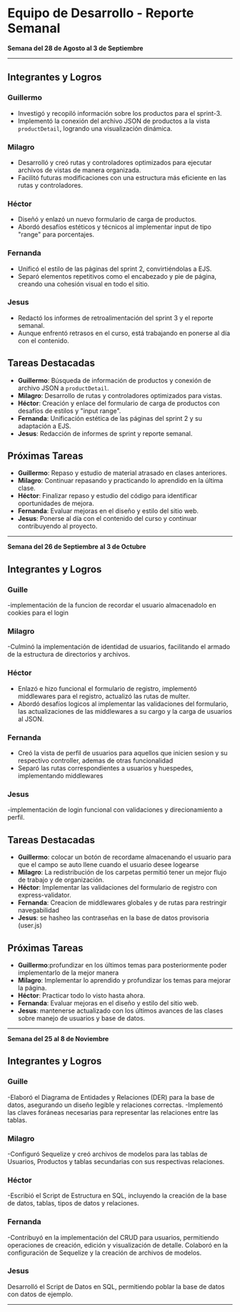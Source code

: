 # Equipo de Desarrollo - Reporte Semanal

**Semana del 28 de Agosto al 3 de Septiembre**

---

## Integrantes y Logros

### Guillermo
- Investigó y recopiló información sobre los productos para el sprint-3.
- Implementó la conexión del archivo JSON de productos a la vista `productDetail`, logrando una visualización dinámica.

### Milagro
- Desarrolló y creó rutas y controladores optimizados para ejecutar archivos de vistas de manera organizada.
- Facilitó futuras modificaciones con una estructura más eficiente en las rutas y controladores.

### Héctor
- Diseñó y enlazó un nuevo formulario de carga de productos.
- Abordó desafíos estéticos y técnicos al implementar input de tipo "range" para porcentajes.

### Fernanda
- Unificó el estilo de las páginas del sprint 2, convirtiéndolas a EJS.
- Separó elementos repetitivos como el encabezado y pie de página, creando una cohesión visual en todo el sitio.

### Jesus
- Redactó los informes de retroalimentación del sprint 3 y el reporte semanal.
- Aunque enfrentó retrasos en el curso, está trabajando en ponerse al día con el contenido.

## Tareas Destacadas

- **Guillermo**: Búsqueda de información de productos y conexión de archivo JSON a `productDetail`.
- **Milagro**: Desarrollo de rutas y controladores optimizados para vistas.
- **Héctor**: Creación y enlace del formulario de carga de productos con desafíos de estilos y "input range".
- **Fernanda**: Unificación estética de las páginas del sprint 2 y su adaptación a EJS.
- **Jesus**: Redacción de informes de sprint y reporte semanal.

## Próximas Tareas

- **Guillermo**: Repaso y estudio de material atrasado en clases anteriores.
- **Milagro**: Continuar repasando y practicando lo aprendido en la última clase.
- **Héctor**: Finalizar repaso y estudio del código para identificar oportunidades de mejora.
- **Fernanda**: Evaluar mejoras en el diseño y estilo del sitio web.
- **Jesus**: Ponerse al día con el contenido del curso y continuar contribuyendo al proyecto.


------------------------------------------------------------------------------------------------


**Semana del 26 de Septiembre al 3 de Octubre**

## Integrantes y Logros

### Guille
-implementación de la funcion de recordar el usuario almacenadolo en cookies para el login

### Milagro
-Culminó la implementación de identidad de usuarios, facilitando el armado de la estructura de directorios y archivos. 

### Héctor
- Enlazó e hizo funcional el formulario de registro, implementó middlewares para el registro, actualizó las rutas de multer.
- Abordó desafíos logicos al implementar las validaciones del formulario, las actualizaciones de las middlewares a su cargo y la carga de usuarios al JSON.

### Fernanda
- Creó la vista de perfil de usuarios para aquellos que inicien sesion y su respectivo controller, ademas de otras funcionalidad
- Separó las rutas correspondientes a usuarios y huespedes, implementando middlewares 

### Jesus
-implementación de login funcional con validaciones y  direcionamiento a perfil.

## Tareas Destacadas

- **Guillermo**:  colocar un botón de recordame almacenando el usuario para que el campo se auto llene cuando el usuario desee logearse
- **Milagro**: La redistribución de los carpetas permitió tener un mejor flujo de trabajo y de organización.
- **Héctor**: Implementar las validaciones del formulario de registro con express-validator.
- **Fernanda**: Creacion de middlewares globales y de rutas para restringir navegabilidad
- **Jesus**:  se hasheo las contraseñas en la base de datos provisoria (user.js)

## Próximas Tareas

- **Guillermo**:profundizar en los últimos temas para posteriormente poder implementarlo de la mejor manera
- **Milagro**: Implementar lo aprendido y profundizar los temas para mejorar la página.
- **Héctor**: Practicar todo lo visto hasta ahora.
- **Fernanda**: Evaluar mejoras en el diseño y estilo del sitio web.
- **Jesus**: mantenerse actualizado con los últimos avances de las clases sobre  manejo de usuarios y base de datos.

------------------------------------------------------------------------------------------------



**Semana del 25 al 8 de Noviembre**


## Integrantes y Logros

### Guille
-Elaboró el Diagrama de Entidades y Relaciones (DER) para la base de datos, asegurando un diseño legible y relaciones correctas.
-Implementó las claves foráneas necesarias para representar las relaciones entre las tablas.

### Milagro
-Configuró Sequelize y creó archivos de modelos para las tablas de Usuarios, Productos y tablas secundarias con sus respectivas relaciones.

### Héctor
-Escribió el Script de Estructura en SQL, incluyendo la creación de la base de datos, tablas, tipos de datos y relaciones.

### Fernanda
-Contribuyó en la implementación del CRUD para usuarios, permitiendo operaciones de creación, edición y visualización de detalle.
Colaboró en la configuración de Sequelize y la creación de archivos de modelos.

### Jesus
Desarrolló el Script de Datos en SQL, permitiendo poblar la base de datos con datos de ejemplo.


------------------------------------------------------------------------------------------------